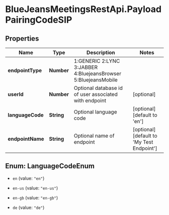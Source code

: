 # BlueJeansMeetingsRestApi.PayloadPairingCodeSIP

## Properties
Name | Type | Description | Notes
------------ | ------------- | ------------- | -------------
**endpointType** | **Number** | 1:GENERIC 2:LYNC 3:JABBER 4:BluejeansBrowser 5:BluejeansMobile | 
**userId** | **Number** | Optional database id of user associated with endpoint | [optional] 
**languageCode** | **String** | Optional language code | [optional] [default to &#39;en&#39;]
**endpointName** | **String** | Optional name of endpoint | [optional] [default to &#39;My Test Endpoint&#39;]


<a name="LanguageCodeEnum"></a>
## Enum: LanguageCodeEnum


* `en` (value: `"en"`)

* `en-us` (value: `"en-us"`)

* `en-gb` (value: `"en-gb"`)

* `de` (value: `"de"`)




